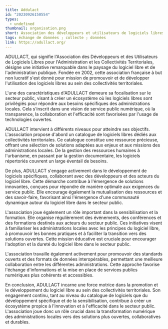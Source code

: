```yaml
---
title: Addulact
id: "20230926150554"
types:
  - undefined
thumbnail: organisation.png
short: Association des développeurs et utilisateurs de logiciels libres pour les administrations et les collectivités territoriales
tags: échange de données ; collecte ; données
link: https://adullact.org/
---
```



ADULLACT, qui signifie l'Association des Développeurs et des Utilisateurs de Logiciels Libres pour l'Administration et les Collectivités Territoriales, désigne une initiative remarquable dans le paysage du logiciel libre et de l'administration publique. Fondée en 2002, cette association française à but non lucratif s'est donné pour mission de promouvoir et de développer l'utilisation des logiciels libres au sein des collectivités territoriales.

L'une des caractéristiques d'ADULLACT demeure sa focalisation sur le secteur public, visant à créer un écosystème où les logiciels libres sont privilégiés pour répondre aux besoins spécifiques des administrations locales. Cela s'inscrit dans une vision de service public numérique, où la transparence, la collaboration et l'efficacité sont favorisées par l'usage de technologies ouvertes.

ADULLACT intervient à différents niveaux pour atteindre ses objectifs. L'association propose d'abord un catalogue de logiciels libres dédiés aux collectivités territoriales. Ce catalogue constitue une ressource précieuse, offrant une sélection de solutions adaptées aux enjeux et aux missions des administrations locales. De la gestion des ressources humaines à l'urbanisme, en passant par la gestion documentaire, les logiciels répertoriés couvrent un large éventail de besoins.

De plus, ADULLACT s'engage activement dans le développement de logiciels spécifiques, collaborant avec des développeurs et des acteurs du logiciel libre. Cette démarche contribue à l'émergence de solutions innovantes, conçues pour répondre de manière optimale aux exigences du service public. Elle encourage également la mutualisation des ressources et des savoir-faire, favorisant ainsi l'émergence d'une communauté dynamique autour du logiciel libre dans le secteur public.

L'association joue également un rôle important dans la sensibilisation et la formation. Elle organise régulièrement des événements, des conférences et des formations destinés aux acteurs du secteur public. Ces initiatives visent à familiariser les administrations locales avec les principes du logiciel libre, à promouvoir les bonnes pratiques et à faciliter la transition vers des solutions ouvertes. Cette mission éducative est cruciale pour encourager l'adoption et la dureté du logiciel libre dans le secteur public.

 L'association travaille également activement pour promouvoir des standards ouverts et des formats de données interopérables, permettant une meilleure collaboration entre les différentes administrations. Cette approche favorise l'échange d'informations et la mise en place de services publics numériques plus cohérents et accessibles.

En conclusion, ADULLACT incarne une force motrice dans la promotion et le développement du logiciel libre au sein des collectivités territoriales. Son engagement continu, tant au niveau du catalogue de logiciels que du développement spécifique et de la sensibilisation, contribue à créer un écosystème propice à l'innovation et à l'efficacité dans le secteur public. L'association joue donc un rôle crucial dans la transformation numérique des administrations locales vers des solutions plus ouvertes, collaboratives et durables.
